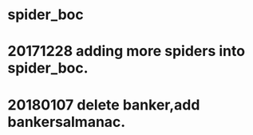 # spider_boc
# 20171228 adding more spiders into spider_boc.
# 20180107 delete banker,add bankersalmanac.
